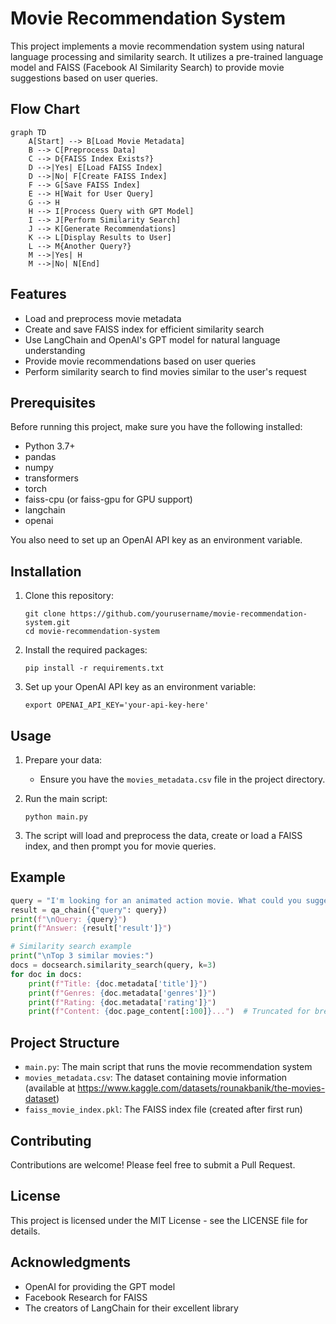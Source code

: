 # Movie Recommendation System

This project implements a movie recommendation system using natural language processing and similarity search. It utilizes a pre-trained language model and FAISS (Facebook AI Similarity Search) to provide movie suggestions based on user queries.

## Flow Chart

```mermaid
graph TD
    A[Start] --> B[Load Movie Metadata]
    B --> C[Preprocess Data]
    C --> D{FAISS Index Exists?}
    D -->|Yes| E[Load FAISS Index]
    D -->|No| F[Create FAISS Index]
    F --> G[Save FAISS Index]
    E --> H[Wait for User Query]
    G --> H
    H --> I[Process Query with GPT Model]
    I --> J[Perform Similarity Search]
    J --> K[Generate Recommendations]
    K --> L[Display Results to User]
    L --> M{Another Query?}
    M -->|Yes| H
    M -->|No| N[End]
```

## Features

- Load and preprocess movie metadata
- Create and save FAISS index for efficient similarity search
- Use LangChain and OpenAI's GPT model for natural language understanding
- Provide movie recommendations based on user queries
- Perform similarity search to find movies similar to the user's request

## Prerequisites

Before running this project, make sure you have the following installed:

- Python 3.7+
- pandas
- numpy
- transformers
- torch
- faiss-cpu (or faiss-gpu for GPU support)
- langchain
- openai

You also need to set up an OpenAI API key as an environment variable.

## Installation

1. Clone this repository:

   ```
   git clone https://github.com/yourusername/movie-recommendation-system.git
   cd movie-recommendation-system
   ```

2. Install the required packages:

   ```
   pip install -r requirements.txt
   ```

3. Set up your OpenAI API key as an environment variable:

   ```
   export OPENAI_API_KEY='your-api-key-here'
   ```

## Usage

1. Prepare your data:
   - Ensure you have the `movies_metadata.csv` file in the project directory.

2. Run the main script:

   ```
   python main.py
   ```

3. The script will load and preprocess the data, create or load a FAISS index, and then prompt you for movie queries.

## Example

```python
query = "I'm looking for an animated action movie. What could you suggest to me?"
result = qa_chain({"query": query})
print(f"\nQuery: {query}")
print(f"Answer: {result['result']}")

# Similarity search example
print("\nTop 3 similar movies:")
docs = docsearch.similarity_search(query, k=3)
for doc in docs:
    print(f"Title: {doc.metadata['title']}")
    print(f"Genres: {doc.metadata['genres']}")
    print(f"Rating: {doc.metadata['rating']}")
    print(f"Content: {doc.page_content[:100]}...")  # Truncated for brevity
```

## Project Structure

- `main.py`: The main script that runs the movie recommendation system
- `movies_metadata.csv`: The dataset containing movie information (available at https://www.kaggle.com/datasets/rounakbanik/the-movies-dataset)
- `faiss_movie_index.pkl`: The FAISS index file (created after first run)

## Contributing

Contributions are welcome! Please feel free to submit a Pull Request.

## License

This project is licensed under the MIT License - see the LICENSE file for details.

## Acknowledgments

- OpenAI for providing the GPT model
- Facebook Research for FAISS
- The creators of LangChain for their excellent library
